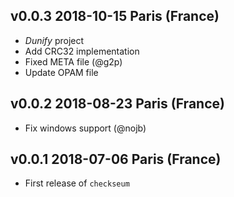 v0.0.3 2018-10-15 Paris (France)
--------------------------------

- _Dunify_ project
- Add CRC32 implementation
- Fixed META file (@g2p)
- Update OPAM file

v0.0.2 2018-08-23 Paris (France)
--------------------------------

- Fix windows support (@nojb)

v0.0.1 2018-07-06 Paris (France)
--------------------------------

- First release of `checkseum`
